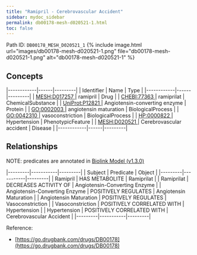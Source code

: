 ```yaml
---
title: "Ramipril - Cerebrovascular Accident"
sidebar: mydoc_sidebar
permalink: db00178-mesh-d020521-1.html
toc: false 
---
```



Path ID: `DB00178_MESH_D020521_1`
{% include image.html url="images/db00178-mesh-d020521-1.png" file="db00178-mesh-d020521-1.png" alt="db00178-mesh-d020521-1" %}

## Concepts

|------------|------|---------|
| Identifier | Name | Type    |
|------------|------|---------|
| <a href="https://identifiers.org/MESH:D017257">MESH:D017257 </a> | ramipril | Drug |
| <a href="https://identifiers.org/CHEBI:77363">CHEBI:77363 </a> | ramiprilat | ChemicalSubstance |
| <a href="https://identifiers.org/UniProt:P12821">UniProt:P12821 </a> | Angiotensin-converting enzyme | Protein |
| <a href="https://identifiers.org/GO:0002003">GO:0002003 </a> | angiotensin maturation | BiologicalProcess |
| <a href="https://identifiers.org/GO:0042310">GO:0042310 </a> | vasoconstriction | BiologicalProcess |
| <a href="https://identifiers.org/HP:0000822">HP:0000822 </a> | Hypertension | PhenotypicFeature |
| <a href="https://identifiers.org/MESH:D020521">MESH:D020521 </a> | Cerebrovascular accident | Disease |
|------------|------|---------|

## Relationships


NOTE: predicates are annotated in <a href="https://github.com/biolink/biolink-model/releases/tag/v1.3.0">Biolink Model (v1.3.0)</a>

|---------|-----------|---------|
| Subject | Predicate | Object  |
|---------|-----------|---------|
| Ramipril | HAS METABOLITE | Ramiprilat |
| Ramiprilat | DECREASES ACTIVITY OF | Angiotensin-Converting Enzyme |
| Angiotensin-Converting Enzyme | POSITIVELY REGULATES | Angiotensin Maturation |
| Angiotensin Maturation | POSITIVELY REGULATES | Vasoconstriction |
| Vasoconstriction | POSITIVELY CORRELATED WITH | Hypertension |
| Hypertension | POSITIVELY CORRELATED WITH | Cerebrovascular Accident |
|---------|-----------|---------|

Reference: 
  - [https://go.drugbank.com/drugs/DB00178](https://go.drugbank.com/drugs/DB00178)
